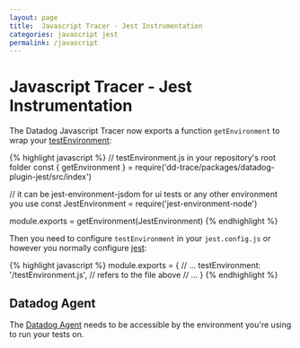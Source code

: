 ```yaml
---
layout: page
title:  Javascript Tracer - Jest Instrumentation
categories: javascript jest
permalink: /javascript
---
```


# Javascript Tracer - Jest Instrumentation

The Datadog Javascript Tracer now exports a function `getEnvironment` to wrap your [testEnvironment](https://jestjs.io/docs/en/configuration#testenvironment-string):

{% highlight javascript %}
// testEnvironment.js in your repository's root folder
const { getEnvironment } = require('dd-trace/packages/datadog-plugin-jest/src/index')

// it can be jest-environment-jsdom for ui tests or any other environment you use
const JestEnvironment = require('jest-environment-node') 

module.exports = getEnvironment(JestEnvironment)
{% endhighlight %}


Then you need to configure `testEnvironment` in your `jest.config.js` or however you normally configure [jest](https://jestjs.io/docs/en/configuration):

{% highlight javascript %}
module.exports = {
  // ...
  testEnvironment: '<rootDir>/testEnvironment.js', // refers to the file above
  // ...
}
{% endhighlight %}

## Datadog Agent 

The [Datadog Agent](https://docs.datadoghq.com/agent/) needs to be accessible by the environment you're using to run your tests on.